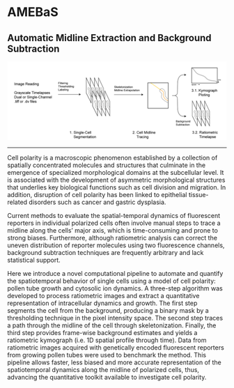 # AMEBaS
## Automatic Midline Extraction and Background Subtraction

<p align="center">
  <img  src="https://raw.githubusercontent.com/badain/amebas/main/pipeline_banner.jpg">
</p>

---------------------------------------

Cell polarity is a macroscopic phenomenon established by a collection of spatially concentrated molecules and structures that culminate in the emergence of specialized morphological domains at the subcellular level. It is associated with the development of asymmetric morphological structures that underlies key biological functions such as cell division and migration. In addition, disruption of cell polarity has been linked to epithelial tissue-related disorders such as cancer and gastric dysplasia.

Current methods to evaluate the spatial-temporal dynamics of fluorescent reporters in individual polarized cells often involve manual steps to trace a midline along the cells’ major axis, which is time-consuming and prone to strong biases. Furthermore, although ratiometric analysis can correct the uneven distribution of reporter molecules using two fluorescence channels, background subtraction techniques are frequently arbitrary and lack statistical support.

Here we introduce a novel computational pipeline to automate and quantify the spatiotemporal behavior of single cells using a model of cell polarity: pollen tube growth and cytosolic ion dynamics. A three-step algorithm was developed to process ratiometric images and extract a quantitative representation of intracellular dynamics and growth. The first step segments the cell from the background, producing a binary mask by a thresholding technique in the pixel intensity space. The second step traces a path through the midline of the cell through skeletonization. Finally, the third step provides frame-wise background estimates and yields a ratiometric kymograph (i.e. 1D spatial profile through time). Data from ratiometric images acquired with genetically encoded fluorescent reporters from growing pollen tubes were used to benchmark the method. This pipeline allows faster, less biased and more accurate representation of the spatiotemporal dynamics along the midline of polarized cells, thus, advancing the quantitative toolkit available to investigate cell polarity.